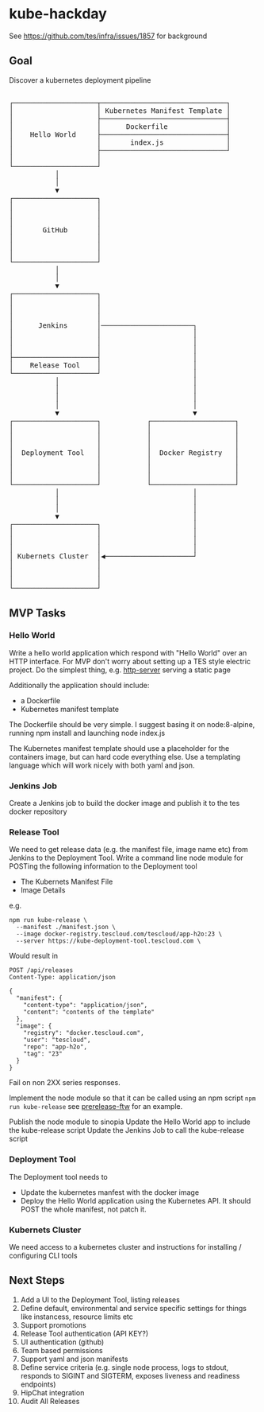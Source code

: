 # kube-hackday
See https://github.com/tes/infra/issues/1857 for background

## Goal
Discover a kubernetes deployment pipeline

##
<pre>
┌────────────────────┬──────────────────────────────┐
│                    │ Kubernetes Manifest Template │
│                    ├──────────────────────────────┤
│                    │      Dockerfile              │
│    Hello World     ├──────────────────────────────┤
│                    │       index.js               │
│                    ├──────────────────────────────┘
│                    │
└────────────────────┘
           │
           │
           ▼
┌────────────────────┐
│                    │
│                    │
│                    │
│       GitHub       │
│                    │
│                    │
│                    │                                                                                                                     
└────────────────────┘
           │
           │
           ▼
┌────────────────────┐
│                    │
│                    │
│                    │
│      Jenkins       │──────────────────────┐
│                    │                      │
│                    │                      │
│                    │                      │
├────────────────────┤                      │
│    Release Tool    │                      │
└────────────────────┘                      │
           │                                │
           │                                │
           │                                │
           │                                │
           ▼                                ▼
┌────────────────────┐           ┌────────────────────┐
│                    │           │                    │
│                    │           │                    │
│                    │           │                    │
│  Deployment Tool   │           │  Docker Registry   │
│                    │           │                    │
│                    │           │                    │
│                    │           │                    │
└────────────────────┘           └────────────────────┘
           │                                │
           │                                │
           │                                │
           ▼                                │
┌────────────────────┐                      │
│                    │                      │
│                    │                      │
│                    │                      │
│ Kubernets Cluster  │◀─────────────────────┘
│                    │
│                    │
│                    │
└────────────────────┘
</pre>

## MVP Tasks
### Hello World
Write a hello world application which respond with "Hello World" over an HTTP interface. For MVP don't worry about setting up a TES style electric project. Do the simplest thing, e.g. [http-server](https://www.npmjs.com/package/http-server) serving a static page

Additionally the application should include:

* a Dockerfile
* Kubernetes manifest template

The Dockerfile should be very simple. I suggest basing it on node:8-alpine, running npm install and launching node index.js

The Kubernetes manifest template should use a placeholder for the containers image, but can hard code everything else. Use a templating language which will work nicely with both yaml and json.

### Jenkins Job
Create a Jenkins job to build the docker image and publish it to the tes docker repository

### Release Tool
We need to get release data (e.g. the manifest file, image name etc) from Jenkins to the Deployment Tool. Write a command line node module for POSTing the following information to the Deployment tool

* The Kubernets Manifest File
* Image Details

e.g. 
```
npm run kube-release \
  --manifest ./manifest.json \
  --image docker-registry.tescloud.com/tescloud/app-h2o:23 \
  --server https://kube-deployment-tool.tescloud.com \
```
Would result in
```
POST /api/releases
Content-Type: application/json

{
  "manifest": {
    "content-type": "application/json",
    "content": "contents of the template"
  },
  "image": {
    "registry": "docker.tescloud.com",
    "user": "tescloud",
    "repo": "app-h2o",
    "tag": "23"
  }
}
```
Fail on non 2XX series responses.

Implement the node module so that it can be called using an npm script ```npm run kube-release``` see [prerelease-ftw](https://github.com/guidesmiths/prerelease-ftw) for an example. 

Publish the node module to sinopia
Update the Hello World app to include the kube-release script
Update the Jenkins Job to call the kube-release script

### Deployment Tool
The Deployment tool needs to 
* Update the kubernetes manfest with the docker image
* Deploy the Hello World application using the Kubernetes API. It should POST the whole manifest, not patch it.

### Kubernets Cluster
We need access to a kubernetes cluster and instructions for installing / configuring CLI tools

## Next Steps
1. Add a UI to the Deployment Tool, listing releases
1. Define default, environmental and service specific settings for things like instancess, resource limits etc
1. Support promotions
1. Release Tool authentication (API KEY?)
1. UI authentication (github)
1. Team based permissions
1. Support yaml and json manifests
1. Define service criteria (e.g. single node process, logs to stdout, responds to SIGINT and SIGTERM, exposes liveness and readiness endpoints)
1. HipChat integration
1. Audit All Releases
